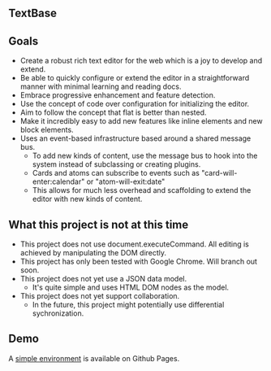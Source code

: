 
## TextBase

## Goals

- Create a robust rich text editor for the web which is a joy to develop and extend. 
- Be able to quickly configure or extend the editor in a straightforward manner with minimal learning and reading docs.
- Embrace progressive enhancement and feature detection.
- Use the concept of code over configuration for initializing the editor.
- Aim to follow the concept that flat is better than nested.
- Make it incredibly easy to add new features like inline elements and new block elements.
- Uses an event-based infrastructure based around a shared message bus.
	- To add new kinds of content, use the message bus to hook into the system instead of subclassing or creating plugins.
	- Cards and atoms can subscribe to events such as "card-will-enter:calendar" or "atom-will-exit:date"
	- This allows for much less overhead and scaffolding to extend the editor with new kinds of content.

## What this project is not at this time

- This project does not use document.executeCommand. All editing is achieved by manipulating the DOM directly.
- This project has only been tested with Google Chrome. Will branch out soon.
- This project does not yet use a JSON data model.
	- It's quite simple and uses HTML DOM nodes as the model.
- This project does not yet support collaboration.
	- In the future, this project might potentially use differential sychronization.

## Demo

A [simple environment](https://simplygreatwork.github.io/textbase/) is available on Github Pages.